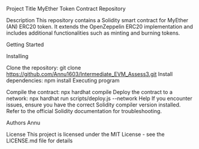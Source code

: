 Project Title
MyEther Token Contract Repository

Description
This repository contains a Solidity smart contract for MyEther (AN) ERC20 token. It extends the OpenZeppelin ERC20 implementation and includes additional functionalities such as minting and burning tokens.

Getting Started

Installing

Clone the repository: git clone https://github.com/Annu1603/Intermediate_EVM_Assess3.git
Install dependencies: npm install
Executing program

Compile the contract: npx hardhat compile
Deploy the contract to a network: npx hardhat run scripts/deploy.js --network <remix>
Help
If you encounter issues, ensure you have the correct Solidity compiler version installed. Refer to the official Solidity documentation for troubleshooting.

Authors
Annu

License
This project is licensed under the MIT License - see the LICENSE.md file for details
